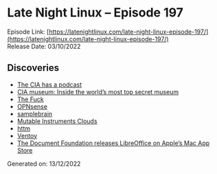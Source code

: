 # Late Night Linux – Episode 197
Episode Link: [https://latenightlinux.com/late-night-linux-episode-197/](https://latenightlinux.com/late-night-linux-episode-197/)  
Release Date: 03/10/2022
## Discoveries
* [The CIA has a podcast](https://thelangleyfiles.transistor.fm/subscribe)
* [CIA museum: Inside the world’s most top secret museum](https://www.bbc.co.uk/news/world-us-canada-63023876)
* [The Fuck](https://github.com/nvbn/thefuck/)
* [OPNsense](https://opnsense.org/)
* [samplebrain](https://gitlab.com/then-try-this/samplebrain)
* [Mutable Instruments Clouds](https://github.com/pichenettes/eurorack)
* [httm](https://github.com/kimono-koans/httm)
* [Ventoy](https://www.ventoy.net/en/index.html)
* [The Document Foundation releases LibreOffice on Apple’s Mac App Store](https://blog.documentfoundation.org/blog/2022/09/19/the-document-foundation-releases-libreoffice-on-apples-mac-app-store/)

Generated on: 13/12/2022